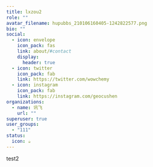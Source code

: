 ```yaml
---
title: lxzou2
role: ""
avatar_filename: hupubbs_210106160405-1242822577.png
bio: ""
social:
  - icon: envelope
    icon_pack: fas
    link: about/#contact
    display:
      header: true
  - icon: twitter
    icon_pack: fab
    link: https://twitter.com/wowchemy
  - icon: instagram
    icon_pack: fab
    link: https://instagram.com/geocushen
organizations:
  - name: 讯飞
    url: ""
superuser: true
user_groups:
  - "111"
status:
  icon: ☕️
---
```

test2